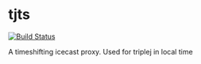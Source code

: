 # tjts

[![Build Status](https://travis-ci.org/lstoll/tjts.svg?branch=master)](https://travis-ci.org/lstoll/tjts)

A timeshifting icecast proxy. Used for triplej in local time

